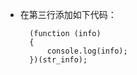- 在第三行添加如下代码：

        (function (info)
        {
            console.log(info);
        })(str_info);